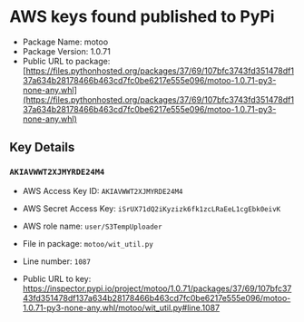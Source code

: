 # AWS keys found published to PyPi

* Package Name: motoo
* Package Version: 1.0.71
* Public URL to package: [https://files.pythonhosted.org/packages/37/69/107bfc3743fd351478df137a634b28178466b463cd7fc0be6217e555e096/motoo-1.0.71-py3-none-any.whl](https://files.pythonhosted.org/packages/37/69/107bfc3743fd351478df137a634b28178466b463cd7fc0be6217e555e096/motoo-1.0.71-py3-none-any.whl)

## Key Details

### `AKIAVWWT2XJMYRDE24M4`

* AWS Access Key ID: `AKIAVWWT2XJMYRDE24M4`
* AWS Secret Access Key: `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` 
* AWS role name: `user/S3TempUploader`
* File in package: `motoo/wit_util.py`
* Line number: `1087`

* Public URL to key: https://inspector.pypi.io/project/motoo/1.0.71/packages/37/69/107bfc3743fd351478df137a634b28178466b463cd7fc0be6217e555e096/motoo-1.0.71-py3-none-any.whl/motoo/wit_util.py#line.1087


